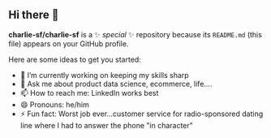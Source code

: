 ## Hi there 👋

**charlie-sf/charlie-sf** is a ✨ _special_ ✨ repository because its `README.md` (this file) appears on your GitHub profile.

Here are some ideas to get you started:

- 🔭 I’m currently working on keeping my skills sharp
- 💬 Ask me about product data science, ecommerce, life....
- 📫 How to reach me: LinkedIn works best
- 😄 Pronouns: he/him
- ⚡ Fun fact: Worst job ever...customer service for radio-sponsored dating line where I had to answer the phone "in character" 
